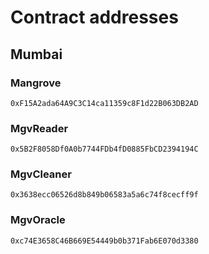 # Contract addresses

## Mumbai

### Mangrove

```
0xF15A2ada64A9C3C14ca11359c8F1d22B063DB2AD
```

### MgvReader

```
0x5B2F8058Df0A0b7744FDb4fD0885FbCD2394194C
```

### MgvCleaner

```
0x3638ecc06526d8b849b06583a5a6c74f8cecff9f
```

### MgvOracle

```
0xc74E3658C46B669E54449b0b371Fab6E070d3380
```
